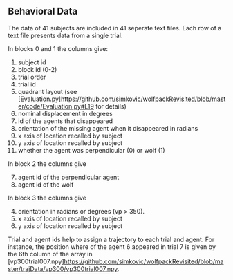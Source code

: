 Behavioral Data
-------------

The data of 41 subjects are included in 41 seperate text files. Each row of a text file presents data from a single trial. 

In blocks 0 and 1 the columns give:
1. subject id
2. block id (0-2)
3. trial order
4. trial id 
5. quadrant layout (see [Evaluation.py]<https://github.com/simkovic/wolfpackRevisited/blob/master/code/Evaluation.py#L19> for details)
6. nominal displacement in degrees
7. id of the agents that disappeared
8. orientation of the missing agent when it disappeared in radians
9. x axis of location recalled by subject
10. y axis of location recalled by subject
11. whether the agent was perpendicular (0) or wolf (1)

In block 2 the columns give

7. agent id of the perpendicular agent
8. agent id of the wolf

In block 3 the columns give

4. orientation in radians or degrees (vp > 350).
5. x axis of location recalled by subject
6. y axis of location recalled by subject

Trial and agent ids help to assign a trajectory to each trial and agent. For instance, the position where of the agent 6 appeared in trial 7 is given by the 6th column of the array in [vp300trial007.npy]<https://github.com/simkovic/wolfpackRevisited/blob/master/trajData/vp300/vp300trial007.npy>.
